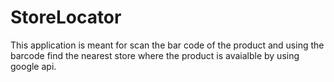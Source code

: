 # StoreLocator
This application is meant for scan the bar code of the product and using the barcode find the nearest store where the product is avaialble by using google api.
